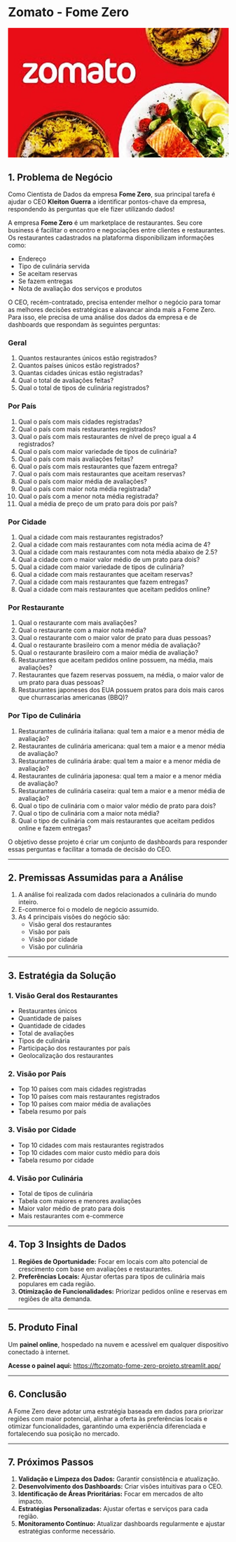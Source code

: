 # Zomato - Fome Zero

<div align="center">
  <img src="logo-inicio.jpg" alt="Tela Fundo" />
</div>

## 1. Problema de Negócio

Como Cientista de Dados da empresa **Fome Zero**, sua principal tarefa é ajudar o CEO **Kleiton Guerra** a identificar pontos-chave da empresa, respondendo às perguntas que ele fizer utilizando dados!

A empresa **Fome Zero** é um marketplace de restaurantes. Seu core business é facilitar o encontro e negociações entre clientes e restaurantes. Os restaurantes cadastrados na plataforma disponibilizam informações como:

- Endereço
- Tipo de culinária servida
- Se aceitam reservas
- Se fazem entregas
- Nota de avaliação dos serviços e produtos

O CEO, recém-contratado, precisa entender melhor o negócio para tomar as melhores decisões estratégicas e alavancar ainda mais a Fome Zero. Para isso, ele precisa de uma análise dos dados da empresa e de dashboards que respondam às seguintes perguntas:

### **Geral**

1. Quantos restaurantes únicos estão registrados?
2. Quantos países únicos estão registrados?
3. Quantas cidades únicas estão registradas?
4. Qual o total de avaliações feitas?
5. Qual o total de tipos de culinária registrados?

### **Por País**

1. Qual o país com mais cidades registradas?
2. Qual o país com mais restaurantes registrados?
3. Qual o país com mais restaurantes de nível de preço igual a 4 registrados?
4. Qual o país com maior variedade de tipos de culinária?
5. Qual o país com mais avaliações feitas?
6. Qual o país com mais restaurantes que fazem entrega?
7. Qual o país com mais restaurantes que aceitam reservas?
8. Qual o país com maior média de avaliações?
9. Qual o país com maior nota média registrada?
10. Qual o país com a menor nota média registrada?
11. Qual a média de preço de um prato para dois por país?

### **Por Cidade**

1. Qual a cidade com mais restaurantes registrados?
2. Qual a cidade com mais restaurantes com nota média acima de 4?
3. Qual a cidade com mais restaurantes com nota média abaixo de 2.5?
4. Qual a cidade com o maior valor médio de um prato para dois?
5. Qual a cidade com maior variedade de tipos de culinária?
6. Qual a cidade com mais restaurantes que aceitam reservas?
7. Qual a cidade com mais restaurantes que fazem entregas?
8. Qual a cidade com mais restaurantes que aceitam pedidos online?

### **Por Restaurante**

1. Qual o restaurante com mais avaliações?
2. Qual o restaurante com a maior nota média?
3. Qual o restaurante com o maior valor de prato para duas pessoas?
4. Qual o restaurante brasileiro com a menor média de avaliação?
5. Qual o restaurante brasileiro com a maior média de avaliação?
6. Restaurantes que aceitam pedidos online possuem, na média, mais avaliações?
7. Restaurantes que fazem reservas possuem, na média, o maior valor de um prato para duas pessoas?
8. Restaurantes japoneses dos EUA possuem pratos para dois mais caros que churrascarias americanas (BBQ)?

### **Por Tipo de Culinária**

1. Restaurantes de culinária italiana: qual tem a maior e a menor média de avaliação?
2. Restaurantes de culinária americana: qual tem a maior e a menor média de avaliação?
3. Restaurantes de culinária árabe: qual tem a maior e a menor média de avaliação?
4. Restaurantes de culinária japonesa: qual tem a maior e a menor média de avaliação?
5. Restaurantes de culinária caseira: qual tem a maior e a menor média de avaliação?
6. Qual o tipo de culinária com o maior valor médio de prato para dois?
7. Qual o tipo de culinária com a maior nota média?
8. Qual o tipo de culinária com mais restaurantes que aceitam pedidos online e fazem entregas?

O objetivo desse projeto é criar um conjunto de dashboards para responder essas perguntas e facilitar a tomada de decisão do CEO.

---

## 2. Premissas Assumidas para a Análise

1. A análise foi realizada com dados relacionados a culinária do mundo inteiro.
2. E-commerce foi o modelo de negócio assumido.
3. As 4 principais visões do negócio são:
   - Visão geral dos restaurantes
   - Visão por país
   - Visão por cidade
   - Visão por culinária

---

## 3. Estratégia da Solução

### **1. Visão Geral dos Restaurantes**
- Restaurantes únicos
- Quantidade de países
- Quantidade de cidades
- Total de avaliações
- Tipos de culinária
- Participação dos restaurantes por país
- Geolocalização dos restaurantes

### **2. Visão por País**
- Top 10 países com mais cidades registradas
- Top 10 países com mais restaurantes registrados
- Top 10 países com maior média de avaliações
- Tabela resumo por país

### **3. Visão por Cidade**
- Top 10 cidades com mais restaurantes registrados
- Top 10 cidades com maior custo médio para dois
- Tabela resumo por cidade

### **4. Visão por Culinária**
- Total de tipos de culinária
- Tabela com maiores e menores avaliações
- Maior valor médio de prato para dois
- Mais restaurantes com e-commerce

---

## 4. Top 3 Insights de Dados

1. **Regiões de Oportunidade:** Focar em locais com alto potencial de crescimento com base em avaliações e restaurantes.
2. **Preferências Locais:** Ajustar ofertas para tipos de culinária mais populares em cada região.
3. **Otimização de Funcionalidades:** Priorizar pedidos online e reservas em regiões de alta demanda.

---

## 5. Produto Final

Um **painel online**, hospedado na nuvem e acessível em qualquer dispositivo conectado à internet.

**Acesse o painel aqui:**  https://ftczomato-fome-zero-projeto.streamlit.app/

---

## 6. Conclusão

A Fome Zero deve adotar uma estratégia baseada em dados para priorizar regiões com maior potencial, alinhar a oferta às preferências locais e otimizar funcionalidades, garantindo uma experiência diferenciada e fortalecendo sua posição no mercado.

---

## 7. Próximos Passos

1. **Validação e Limpeza dos Dados:** Garantir consistência e atualização.
2. **Desenvolvimento dos Dashboards:** Criar visões intuitivas para o CEO.
3. **Identificação de Áreas Prioritárias:** Focar em mercados de alto impacto.
4. **Estratégias Personalizadas:** Ajustar ofertas e serviços para cada região.
5. **Monitoramento Contínuo:** Atualizar dashboards regularmente e ajustar estratégias conforme necessário.

